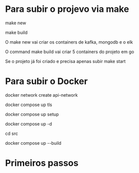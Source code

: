 # Para subir o projevo via make


make new 

make build

O make new vai criar os containers de kafka, mongodb e o elk

O command make build vai criar 5 containers do projeto em go

Se o projeto já foi criado e precisa apenas subir make start


# Para subir o Docker

docker network create api-network

docker compose up tls

docker compose up setup


docker compose up -d


cd src 

docker compose up --build

# Primeiros passos

